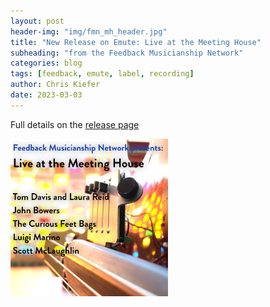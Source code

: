 ```yaml
---
layout: post
header-img: "img/fmn_mh_header.jpg"
title: "New Release on Emute: Live at the Meeting House"
subheading: "from the Feedback Musicianship Network"
categories: blog
tags: [feedback, emute, label, recording]
author: Chris Kiefer
date: 2023-03-03
---
```


Full details on the <a href="/label/fmn_liveathemeetinghouse">release page</a>
<p>
<a href="/label/fmn_liveathemeetinghouse"><img src="/img/FMN_LATMH_flyer_small.png" width="50%"></a>


